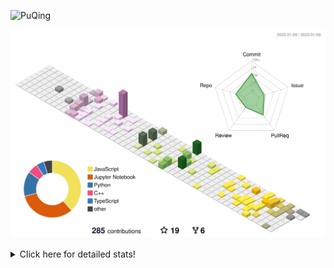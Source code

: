 ![PuQing](https://user-images.githubusercontent.com/27223114/171565019-9a56fae6-b08b-421f-99db-7e830da42371.png)

![](./profile-3d-contrib/profile-season-animate.svg)

<details>
<summary>Click here for detailed stats!</summary>

<!--START_SECTION:waka-->
**I'm a Night 🦉** 

```text
🌞 Morning    41 commits     ██░░░░░░░░░░░░░░░░░░░░░░░   10.76% 
🌆 Daytime    125 commits    ████████░░░░░░░░░░░░░░░░░   32.81% 
🌃 Evening    112 commits    ███████░░░░░░░░░░░░░░░░░░   29.4% 
🌙 Night      103 commits    ██████░░░░░░░░░░░░░░░░░░░   27.03%

```


📊 **This Week I Spent My Time On** 

```text
💬 Programming Languages: 
C++                      10 hrs 1 min        █████████████████████░░░░   86.07% 
ObjectiveC               25 mins             █░░░░░░░░░░░░░░░░░░░░░░░░   3.72% 
Markdown                 18 mins             ░░░░░░░░░░░░░░░░░░░░░░░░░   2.69% 
YAML                     14 mins             ░░░░░░░░░░░░░░░░░░░░░░░░░   2.03% 
JSON                     8 mins              ░░░░░░░░░░░░░░░░░░░░░░░░░   1.23%

🔥 Editors: 
VS Code                  10 hrs 31 mins      ██████████████████████░░░   90.41% 
CLion                    1 hr 7 mins         ██░░░░░░░░░░░░░░░░░░░░░░░   9.59%

💻 Operating System: 
Mac                      11 hrs 28 mins      ████████████████████████░   98.58% 
Windows                  9 mins              ░░░░░░░░░░░░░░░░░░░░░░░░░   1.42%

```


<!--END_SECTION:waka-->
</details>
